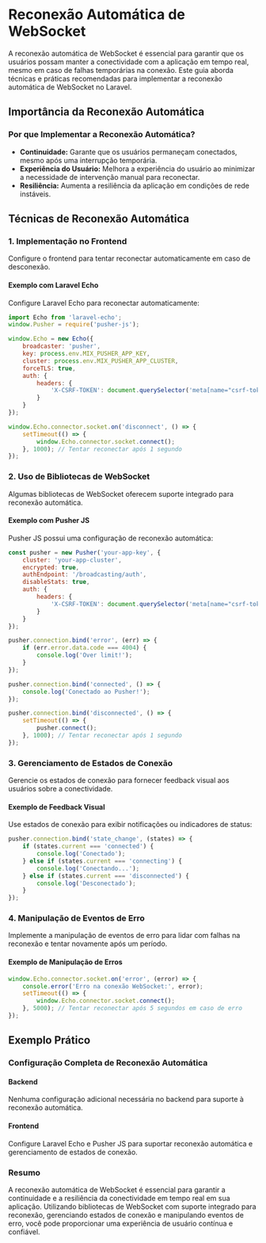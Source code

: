 # Reconexão Automática de WebSocket

A reconexão automática de WebSocket é essencial para garantir que os usuários possam manter a conectividade com a aplicação em tempo real, mesmo em caso de falhas temporárias na conexão. Este guia aborda técnicas e práticas recomendadas para implementar a reconexão automática de WebSocket no Laravel.

## Importância da Reconexão Automática

### Por que Implementar a Reconexão Automática?

- **Continuidade:** Garante que os usuários permaneçam conectados, mesmo após uma interrupção temporária.
- **Experiência do Usuário:** Melhora a experiência do usuário ao minimizar a necessidade de intervenção manual para reconectar.
- **Resiliência:** Aumenta a resiliência da aplicação em condições de rede instáveis.

## Técnicas de Reconexão Automática

### 1. Implementação no Frontend

Configure o frontend para tentar reconectar automaticamente em caso de desconexão.

#### Exemplo com Laravel Echo

Configure Laravel Echo para reconectar automaticamente:

```js
import Echo from 'laravel-echo';
window.Pusher = require('pusher-js');

window.Echo = new Echo({
    broadcaster: 'pusher',
    key: process.env.MIX_PUSHER_APP_KEY,
    cluster: process.env.MIX_PUSHER_APP_CLUSTER,
    forceTLS: true,
    auth: {
        headers: {
            'X-CSRF-TOKEN': document.querySelector('meta[name="csrf-token"]').getAttribute('content')
        }
    }
});

window.Echo.connector.socket.on('disconnect', () => {
    setTimeout(() => {
        window.Echo.connector.socket.connect();
    }, 1000); // Tentar reconectar após 1 segundo
});
```

### 2. Uso de Bibliotecas de WebSocket

Algumas bibliotecas de WebSocket oferecem suporte integrado para reconexão automática.

#### Exemplo com Pusher JS

Pusher JS possui uma configuração de reconexão automática:

```js
const pusher = new Pusher('your-app-key', {
    cluster: 'your-app-cluster',
    encrypted: true,
    authEndpoint: '/broadcasting/auth',
    disableStats: true,
    auth: {
        headers: {
            'X-CSRF-TOKEN': document.querySelector('meta[name="csrf-token"]').getAttribute('content')
        }
    }
});

pusher.connection.bind('error', (err) => {
    if (err.error.data.code === 4004) {
        console.log('Over limit!');
    }
});

pusher.connection.bind('connected', () => {
    console.log('Conectado ao Pusher!');
});

pusher.connection.bind('disconnected', () => {
    setTimeout(() => {
        pusher.connect();
    }, 1000); // Tentar reconectar após 1 segundo
});
```

### 3. Gerenciamento de Estados de Conexão

Gerencie os estados de conexão para fornecer feedback visual aos usuários sobre a conectividade.

#### Exemplo de Feedback Visual

Use estados de conexão para exibir notificações ou indicadores de status:

```js
pusher.connection.bind('state_change', (states) => {
    if (states.current === 'connected') {
        console.log('Conectado');
    } else if (states.current === 'connecting') {
        console.log('Conectando...');
    } else if (states.current === 'disconnected') {
        console.log('Desconectado');
    }
});
```

### 4. Manipulação de Eventos de Erro

Implemente a manipulação de eventos de erro para lidar com falhas na reconexão e tentar novamente após um período.

#### Exemplo de Manipulação de Erros

```js
window.Echo.connector.socket.on('error', (error) => {
    console.error('Erro na conexão WebSocket:', error);
    setTimeout(() => {
        window.Echo.connector.socket.connect();
    }, 5000); // Tentar reconectar após 5 segundos em caso de erro
});
```

## Exemplo Prático

### Configuração Completa de Reconexão Automática

#### Backend

Nenhuma configuração adicional necessária no backend para suporte à reconexão automática.

#### Frontend

Configure Laravel Echo e Pusher JS para suportar reconexão automática e gerenciamento de estados de conexão.

### Resumo

A reconexão automática de WebSocket é essencial para garantir a continuidade e a resiliência da conectividade em tempo real em sua aplicação. Utilizando bibliotecas de WebSocket com suporte integrado para reconexão, gerenciando estados de conexão e manipulando eventos de erro, você pode proporcionar uma experiência de usuário contínua e confiável.
